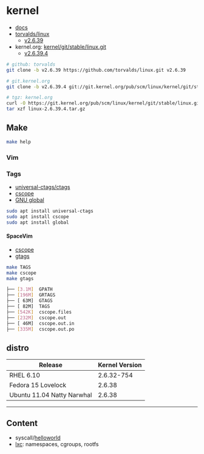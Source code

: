 # kernel

- [docs](https://docs.kernel.org/)
- [torvalds/linux](https://github.com/torvalds/linux)
  - [v2.6.39](https://github.com/torvalds/linux/tree/v2.6.39)
- kernel.org: [kernel/git/stable/linux.git](https://git.kernel.org/pub/scm/linux/kernel/git/stable/linux.git)
  - [v2.6.39.4](https://git.kernel.org/pub/scm/linux/kernel/git/stable/linux.git/tag/?h=v2.6.39.4)

```bash
# github: torvalds
git clone -b v2.6.39 https://github.com/torvalds/linux.git v2.6.39

# git.kernel.org
git clone -b v2.6.39.4 git://git.kernel.org/pub/scm/linux/kernel/git/stable/linux.git

# tgz: kernel.org
curl -O https://git.kernel.org/pub/scm/linux/kernel/git/stable/linux.git/snapshot/linux-2.6.39.4.tar.gz
tar xzf linux-2.6.39.4.tar.gz
```

## Make

```bash
make help
```

### Vim

### Tags

- [universal-ctags/ctags](https://github.com/universal-ctags/ctags)
- [cscope](https://cscope.sourceforge.net/)
- [GNU global](https://www.gnu.org/software/global/)

```bash
sudo apt install universal-ctags
sudo apt install cscope
sudo apt install global
```

#### SpaceVim

- [cscope](https://spacevim.org/layers/cscope/)
- [gtags](https://spacevim.org/layers/gtags/)

```bash
make TAGS
make cscope
make gtags
```

```bash
├── [3.1M]  GPATH
├── [196M]  GRTAGS
├── [ 63M]  GTAGS
├── [ 82M]  TAGS
├── [542K]  cscope.files
├── [232M]  cscope.out
├── [ 46M]  cscope.out.in
├── [335M]  cscope.out.po
```

## distro

| Release                    | Kernel Version |
| -------------------------- | -------------- |
| RHEL 6.10                  | 2.6.32-754     |
| Fedora 15 Lovelock         | 2.6.38         |
| Ubuntu 11.04 Natty Narwhal | 2.6.38         |

---

## Content

- syscall/[helloworld](src/syscall/helloworld/README.md)
- [lxc](docs/lxc/README.md): namespaces, cgroups, rootfs
